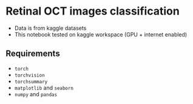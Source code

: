 # Retinal OCT images classification

* Data is from kaggle datasets
* This notebook tested on kaggle workspace (GPU + internet enabled)

## Requirements

* `torch`
* `torchvision`
* `torchsummary`
* `matplotlib` and `seaborn`
* `numpy` and `pandas` 